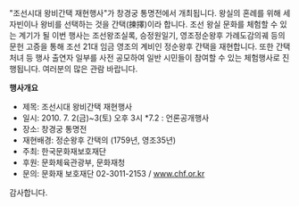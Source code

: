 "조선시대 왕비간택 재현행사"가 창경궁 통명전에서 개최됩니다. 왕실의 혼례를 위해 세자빈이나 왕비를 선택하는 것을 간택(揀擇)이라 합니다. 조선 왕실 문화를 체험할 수 있는 계기가 될 이번 행사는 조선왕조실록, 승정원일기, 영조정순왕후 가례도감의궤 등의 문헌 고증을 통해 조선 21대 임금 영조의 계비인 정순왕후 간택을 재현합니다. 또한 간택처녀 등 행사 출연자 일부를 사전 공모하여 일반 시민들이 참여할 수 있는 체험행사로 진행됩니다. 여러분의 많은 관람 바랍니다.

**행사개요**
- 제목: 조선시대 왕비간택 재현행사
- 일시: 2010. 7. 2(금)~3(토) 오후 3시 *7.2 : 언론공개행사
- 장소: 창경궁 통명전
- 재현배경: 정순왕후 간택의 (1759년, 영조35년)
- 주최: 한국문화재보호재단
- 후원: 문화체육관광부, 문화재청
- 문의: 문화재 보호재단 02-3011-2153 / www.chf.or.kr

감사합니다.
